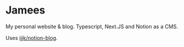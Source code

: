 # Jamees

My personal website & blog. Typescript, Next.JS and Notion as a CMS.

Uses [ijjk/notion-blog](https://github.com/ijjk/notion-blog).
